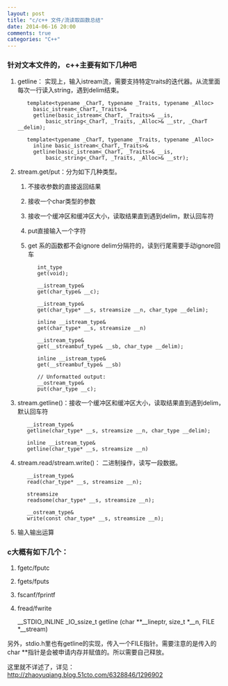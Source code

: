 ```yaml
---
layout: post
title: "c/c++ 文件/流读取函数总结"
date: 2014-06-16 20:00
comments: true
categories: "C++"
---
```



### 针对文本文件的，  c++主要有如下几种吧

1. getline： 实现上，输入istream流，需要支持特定traits的迭代器。从流里面每次一行读入string，遇到delim结束。

		  template<typename _CharT, typename _Traits, typename _Alloc>
		    basic_istream<_CharT,_Traits>&
		    getline(basic_istream<_CharT, _Traits>& __is,
			    basic_string<_CharT, _Traits, _Alloc>& __str, _CharT __delim);

		  template<typename _CharT, typename _Traits, typename _Alloc>
		    inline basic_istream<_CharT,_Traits>&
		    getline(basic_istream<_CharT, _Traits>& __is,
			    basic_string<_CharT, _Traits, _Alloc>& __str);

<!--more-->

2. stream.get/put：分为如下几种类型。
	
	1. 不接收参数的直接返回结果
	2. 接收一个char类型的参数
	3. 接收一个缓冲区和缓冲区大小，读取结果直到遇到delim，默认回车符
	4. put直接输入一个字符
	5. get 系的函数都不会ignore delim分隔符的，读到行尾需要手动ignore回车

		      int_type 
		      get(void);

		      __istream_type& 
		      get(char_type& __c);

		      __istream_type& 
		      get(char_type* __s, streamsize __n, char_type __delim);

		      inline __istream_type& 
		      get(char_type* __s, streamsize __n)

		      __istream_type&
		      get(__streambuf_type& __sb, char_type __delim);

		      inline __istream_type&
		      get(__streambuf_type& __sb)

		      // Unformatted output:
		      __ostream_type& 
		      put(char_type __c);

3. stream.getline()：接收一个缓冲区和缓冲区大小，读取结果直到遇到delim，默认回车符

	      __istream_type& 
	      getline(char_type* __s, streamsize __n, char_type __delim);

	      inline __istream_type& 
	      getline(char_type* __s, streamsize __n)

4. stream.read/stream.write()： 二进制操作，读写一段数据。

	      __istream_type& 
	      read(char_type* __s, streamsize __n);

	      streamsize 
	      readsome(char_type* __s, streamsize __n);

	      __ostream_type& 
	      write(const char_type* __s, streamsize __n);

4. 输入输出运算

	
### c大概有如下几个：
 
  1. fgetc/fputc
  2. fgets/fputs
  2. fscanf/fprintf
  3. fread/fwrite

		__STDIO_INLINE _IO_ssize_t
		getline (char **__lineptr, size_t *__n, FILE *__stream)

  另外，stdio.h里也有getline的实现，传入一个FILE指针。需要注意的是传入的char **指针是会被申请内存并赋值的。所以需要自己释放。
 
  这里就不详述了，详见：
  <http://zhaoyuqiang.blog.51cto.com/6328846/1296902>